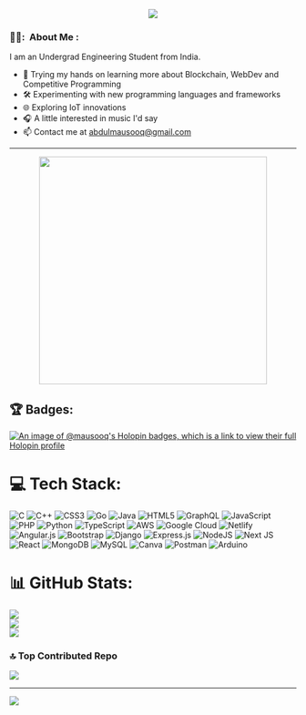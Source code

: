 <p align="center">
  <img src="https://capsule-render.vercel.app/api?type=waving&color=gradient&text=Hey%20There!&height=100&section=header"/>
</p>


### 👨‍💻: &nbsp;About Me :

I am an Undergrad Engineering Student from India.

- 🔭 Trying my hands on learning more about Blockchain, WebDev and Competitive Programming
- 🛠️ Experimenting with new programming languages and frameworks
- 🌐 Exploring IoT innovations
- 🎧 A little interested in music I'd say
- 📫 Contact me at abdulmausooq@gmail.com
---




<div align="center">
  <img src="https://media2.giphy.com/media/v1.Y2lkPTc5MGI3NjExZXlyNTFtdXZhcW5hMzhvbnltOGFuNWk5Zm16OXFiZWZzemZlN2VvayZlcD12MV9pbnRlcm5hbF9naWZfYnlfaWQmY3Q9Zw/3o7budMRwZvNGJ3pyE/giphy.webp" width="400" height="400"/>
</div>

## 🏆 Badges:
[![An image of @mausooq's Holopin badges, which is a link to view their full Holopin profile](https://holopin.me/mausooq)](https://holopin.io/@mausooq)

# 💻 Tech Stack:
![C](https://img.shields.io/badge/c-%2300599C.svg?style=flat-square&logo=c&logoColor=white) ![C++](https://img.shields.io/badge/c++-%2300599C.svg?style=flat-square&logo=c%2B%2B&logoColor=white) ![CSS3](https://img.shields.io/badge/css3-%231572B6.svg?style=flat-square&logo=css3&logoColor=white) ![Go](https://img.shields.io/badge/go-%2300ADD8.svg?style=flat-square&logo=go&logoColor=white) ![Java](https://img.shields.io/badge/java-%23ED8B00.svg?style=flat-square&logo=openjdk&logoColor=white) ![HTML5](https://img.shields.io/badge/html5-%23E34F26.svg?style=flat-square&logo=html5&logoColor=white) ![GraphQL](https://img.shields.io/badge/-GraphQL-E10098?style=flat-square&logo=graphql&logoColor=white) ![JavaScript](https://img.shields.io/badge/javascript-%23323330.svg?style=flat-square&logo=javascript&logoColor=%23F7DF1E) ![PHP](https://img.shields.io/badge/php-%23777BB4.svg?style=flat-square&logo=php&logoColor=white) ![Python](https://img.shields.io/badge/python-3670A0?style=flat-square&logo=python&logoColor=ffdd54) ![TypeScript](https://img.shields.io/badge/typescript-%23007ACC.svg?style=flat-square&logo=typescript&logoColor=white) ![AWS](https://img.shields.io/badge/AWS-%23FF9900.svg?style=flat-square&logo=amazon-aws&logoColor=white) ![Google Cloud](https://img.shields.io/badge/GoogleCloud-%234285F4.svg?style=flat-square&logo=google-cloud&logoColor=white) ![Netlify](https://img.shields.io/badge/netlify-%23000000.svg?style=flat-square&logo=netlify&logoColor=#00C7B7) ![Angular.js](https://img.shields.io/badge/angular.js-%23E23237.svg?style=flat-square&logo=angularjs&logoColor=white) ![Bootstrap](https://img.shields.io/badge/bootstrap-%238511FA.svg?style=flat-square&logo=bootstrap&logoColor=white) ![Django](https://img.shields.io/badge/django-%23092E20.svg?style=flat-square&logo=django&logoColor=white) ![Express.js](https://img.shields.io/badge/express.js-%23404d59.svg?style=flat-square&logo=express&logoColor=%2361DAFB) ![NodeJS](https://img.shields.io/badge/node.js-6DA55F?style=flat-square&logo=node.js&logoColor=white) ![Next JS](https://img.shields.io/badge/Next-black?style=flat-square&logo=next.js&logoColor=white) ![React](https://img.shields.io/badge/react-%2320232a.svg?style=flat-square&logo=react&logoColor=%2361DAFB) ![MongoDB](https://img.shields.io/badge/MongoDB-%234ea94b.svg?style=flat-square&logo=mongodb&logoColor=white) ![MySQL](https://img.shields.io/badge/mysql-4479A1.svg?style=flat-square&logo=mysql&logoColor=white) ![Canva](https://img.shields.io/badge/Canva-%2300C4CC.svg?style=flat-square&logo=Canva&logoColor=white) ![Postman](https://img.shields.io/badge/Postman-FF6C37?style=flat-square&logo=postman&logoColor=white) ![Arduino](https://img.shields.io/badge/-Arduino-00979D?style=flat-square&logo=Arduino&logoColor=white)
# 📊 GitHub Stats:
![](https://github-readme-stats.vercel.app/api?username=mausooq&theme=react&hide_border=false&include_all_commits=false&count_private=false)<br/>
![](https://github-readme-streak-stats.herokuapp.com/?user=mausooq&theme=react&hide_border=false)<br/>
![](https://github-readme-stats.vercel.app/api/top-langs/?username=mausooq&theme=react&hide_border=false&include_all_commits=false&count_private=false&layout=compact)

### 🔝 Top Contributed Repo
![](https://github-contributor-stats.vercel.app/api?username=mausooq&limit=5&theme=dark&combine_all_yearly_contributions=true)

---
[![](https://visitcount.itsvg.in/api?id=mausooq&icon=0&color=0)](https://visitcount.itsvg.in)

<!-- Proudly created with GPRM ( https://gprm.itsvg.in ) -->

